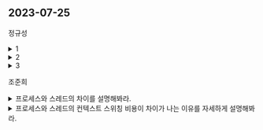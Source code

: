 
## 2023-07-25

정규성
<details>
 <summary> 1 </summary>
</br>
</details>

<details>
 <summary> 2 </summary>
  </br>
</details>

<details>
 <summary> 3 </summary>
  </br>
</details>

  
조준희
<details>
 <summary> 프로세스와 스레드의 차이를 설명해봐라. </summary>
</br>  
 프로세스는 메모리 상에서 실행중인 프로그램을 의미하며, 스레드는 이 프로세스 안에서 실행되는 흐름의 단위를 의미한다.  
프로세스는 각각 독립된 메모리 영역(Code, Data, Stack, Heap)을 할당받는다. 각 프로세스는 별도의 주소 공간에서 실행되어 프로세스간 자원에 접근할 수 없다. 만약 프로세스간 자원에 접근하려면 IPC 통신을 사용하면 가능하다.

이에 반해 스레드는 "한 프로세스 내에서" 각각 자신만의 Stack영역만 따로 할당받고 Code, Data, Heap 영역은 서로 자원을 공유한다. 그렇기 때문에 프로세스의 컨텍스트 스위칭 비용, 프로세스간 통신(IPC) 비용을 줄일 수 있는 이점이 있다. 하지만 한 프로세스 내의 스레드는 스레드간 공유 자원에 접근하면서 동기화 문제가 발생할 수 있다는 특징을 가지고 있다.
</details>

<details>
 <summary> 프로세스와 스레드의 컨텍스트 스위칭 비용이 차이가 나는 이유를 자세하게 설명해봐라. </summary>
</br>  
 컨텍스트 스위칭은 다음과 같은 순서로 작업을 수행한다.  
 1. 현재 실행 중인 프로세스 혹은 스레드의 정보를 백업  
 2. 캐시를 비운다.
 3. TLB를 비움.
 4. MMU를 변경.
이때 프로세스 컨텍스트 스위칭은 새로 실행되는 프로세스가 이전의 프로세스와 공유하는 메모리 자원이 전혀 없기 때문에 1,2,3,4번을 모두 수행하면서 이전 프로세스에 대한 정보를 모두 지운다. 반면 스레드 컨텍스트 스위칭의 경우에는 메모리 주소 공간이 바뀌지 않기 때문에 2,3,4번의 작업이 수행되지 않고 1번 작업만 수행된다. 이런 차이에서 스레드 컨텍스트 스위칭이 프로세스에 비해 가벼운 것이다.
</details>
